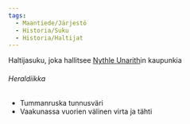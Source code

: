 ```yaml
---
tags:
  - Maantiede/Järjestö
  - Historia/Suku
  - Historia/Haltijat
---
```

Haltijasuku, joka hallitsee [Nythle Unarith](Nythle%20Unarith.md)in kaupunkia


###### Heraldiikka 
- Tummanruska tunnusväri
- Vaakunassa vuorien välinen virta ja tähti